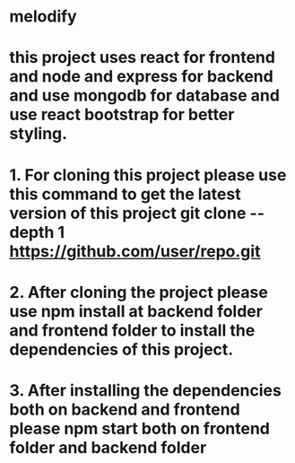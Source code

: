#  melodify
#  this project uses react for frontend and node and express for backend and use mongodb for database and use react bootstrap for better styling.
# 1. For cloning this project please use this command to get the latest version of this project git clone --depth 1 https://github.com/user/repo.git
# 2. After cloning the project please use npm install at backend folder and frontend folder to install the dependencies of this project.
# 3. After installing the dependencies both on backend and frontend please npm start both on frontend folder and backend folder
